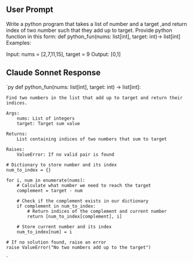 ## User Prompt
Write a python program that takes a list of number and a target ,and return index of two number such that they add up to target.
Provide python function in this form:
def  python_fun(nums: list[int], target: int)-> list[int]
Examples:

Input: nums = [2,7,11,15], target = 9
Output: [0,1]

## Claude Sonnet Response
`py
def python_fun(nums: list[int], target: int) -> list[int]:
    
    Find two numbers in the list that add up to target and return their indices.
    
    Args:
        nums: List of integers
        target: Target sum value
        
    Returns:
        List containing indices of two numbers that sum to target
        
    Raises:
        ValueError: If no valid pair is found
    
    # Dictionary to store number and its index
    num_to_index = {}
    
    for i, num in enumerate(nums):
        # Calculate what number we need to reach the target
        complement = target - num
        
        # Check if the complement exists in our dictionary
        if complement in num_to_index:
            # Return indices of the complement and current number
            return [num_to_index[complement], i]
        
        # Store current number and its index
        num_to_index[num] = i
    
    # If no solution found, raise an error
    raise ValueError("No two numbers add up to the target")
`
